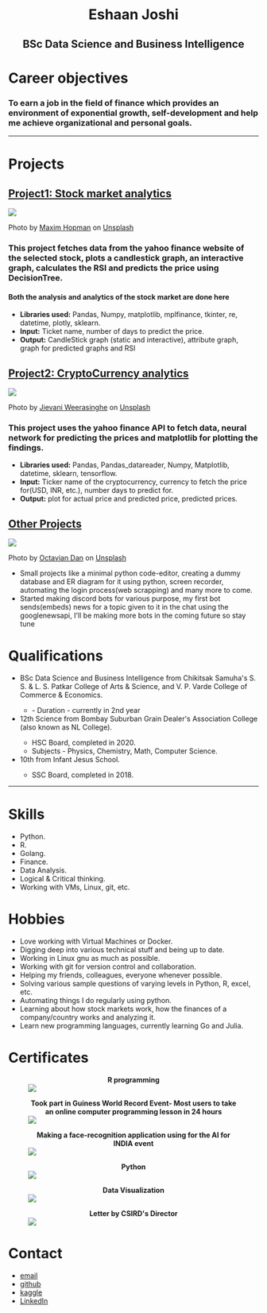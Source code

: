 <h1 style = 'text-align:center'>Eshaan Joshi</h1>

<h2 style = 'text-align:center'>BSc Data Science and Business Intelligence</h2>

# Career objectives

### To earn a job in the field of finance which provides an environment of exponential growth, self-development and help me achieve organizational and personal goals.
---
# Projects

## [Project1: Stock market analytics](https://github.com/EshaanJoshiSDBI/stockanalysis)

<img src = 'maxim-hopman-fiXLQXAhCfk-unsplash.jpg'/>

Photo by <a href="https://unsplash.com/@nampoh?utm_source=unsplash&utm_medium=referral&utm_content=creditCopyText">Maxim Hopman</a> on <a href="https://unsplash.com/s/photos/automation?utm_source=unsplash&utm_medium=referral&utm_content=creditCopyText">Unsplash</a>
<h3>This project fetches data from the yahoo finance website of the selected stock, plots a candlestick graph, an interactive graph, calculates the RSI and predicts the price using DecisionTree.</h3>
<h4>Both the analysis and analytics of the stock market are done here</h4>
<p style = "color:black" title = "Stock market analysis">
<ul>
	<li><b>Libraries used:</b> Pandas, Numpy, matplotlib, mplfinance, tkinter, re, datetime, plotly, sklearn.</li>
	<li><b>Input:</b> Ticket name, number of days to predict the price.</li>
	<li><b>Output:</b> CandleStick graph (static and interactive), attribute graph, graph for predicted graphs and RSI</li>
</ul>
</p>

## [Project2: CryptoCurrency analytics](https://github.com/EshaanJoshiSDBI/cryptoanalysis)

<img src = 'jievani-weerasinghe-zHI7m_FxpMU-unsplash.jpg' />

Photo by <a href="https://unsplash.com/@jievani?utm_source=unsplash&utm_medium=referral&utm_content=creditCopyText">Jievani Weerasinghe</a> on <a href="https://unsplash.com/s/photos/ethereum?utm_source=unsplash&utm_medium=referral&utm_content=creditCopyText">Unsplash</a>

<h3>This project uses the yahoo finance API to fetch data, neural network for predicting the prices and matplotlib for plotting the findings.</h3>
<p style = 'color:black' title='Cryptocurrency analysis'>
<ul>
	<li><b>Libraries used:</b> Pandas, Pandas_datareader, Numpy, Matplotlib, datetime, sklearn, tensorflow.</li>
	<li><b>Input:</b> Ticker name of the cryptocurrency, currency to fetch the price for(USD, INR, etc.), number days to predict for.</li>
	<li><b>Output:</b> plot for actual price and predicted price, predicted prices.</li>
</ul>
</p>

## [Other Projects](https://github.com/EshaanJoshiSDBI/Projects)
<img src = 'octavian-dan-b21Ty33CqVs-unsplash.jpg' />

Photo by <a href="https://unsplash.com/@octadan?utm_source=unsplash&utm_medium=referral&utm_content=creditCopyText">Octavian Dan</a> on <a href="https://unsplash.com/s/photos/projects?utm_source=unsplash&utm_medium=referral&utm_content=creditCopyText">Unsplash</a>
<p style = 'color:black' title = 'Other projects'>
	<ul>
		<li>Small projects like a minimal python code-editor, creating a dummy database and ER diagram for it using python, screen recorder, automating the login process(web scrapping) and many more to come.</li>
		<li> Started making discord bots for various purpose, my first bot sends(embeds) news for a topic given to it in the chat using the googlenewsapi, I'll be making more bots in the coming future so stay tune</li>
	</ul>
</p>
<h1>Qualifications</h1>
<p style = 'color:black' title = 'Qualifications'>
	<ul>
		<li>BSc Data Science and Business Intelligence from Chikitsak Samuha's S. S. & L. S. Patkar College of Arts & Science, and V. P. Varde College of Commerce & Economics.</li>
		<ul>
			<li>- Duration - currently in 2nd year</li>
		</ul>
		<li>12th Science from Bombay Suburban Grain Dealer's Association College (also known as NL College).</li>
		<ul>
			<li>HSC Board, completed in 2020.</li>
			<li>Subjects - Physics, Chemistry, Math, Computer Science.</li>
		</ul>
		<li>10th from Infant Jesus School.</li>
			<ul>
				<li>SSC Board, completed in 2018.</li>
			</ul>
	</ul>
</p>	

---

# Skills

<p style = 'color:black' title = 'Skills'>
<ul>
	<li>Python.</li>
	<li>R.</li>
	<li>Golang.</li>
	<li>Finance.</li>
	<li>Data Analysis.</li>
	<li>Logical & Critical thinking.</li>
	<li>Working with VMs, Linux, git, etc.</li>
</ul>
</p>

# Hobbies

<p style = 'color:black' title = 'Hobbies'>
<ul>
	<li>Love working with Virtual Machines or Docker.</li>
	<li>Digging deep into various technical stuff and being up to date.</li>
	<li>Working in Linux gnu as much as possible.</li>
	<li>Working with git for version control and collaboration.</li>
	<li>Helping my friends, colleagues, everyone whenever possible.</li>
	<li>Solving various sample questions of varying levels in Python, R, excel, etc.</li>
	<li>Automating things I do regularly using python.</li>
	<li>Learning about how stock markets work, how the finances of a company/country works and analyzing it.</li>
	<li>Learn new programming languages, currently learning Go and Julia.</li>
</ul>
</p>

# Certificates

<figure>
	<figcaption align = "center"><b> R programming</b></figcaption>
	<img src = 'GuviCertification - 9464452GNb1D6Z1Wm0.png'/>
</figure>
<figure>
	<figcaption align = 'center'><b>Took part in Guiness World Record Event- Most users to take an online computer programming lesson in 24 hours</b></figcaption>
	<img src = 'GuviCertification - 2d266X11hBG81x5928(1).png'/>
</figure>
<figure>
	<figcaption align = 'center'><b> Making a face-recognition application using for the AI for INDIA event</b></figcaption>
	<img src = 'GuviCertification - 5UpA57W53toz911062(2).png'/>
</figure>
<figure>
	<figcaption align = 'center'><b>Python</b></figcaption>
	<img src = 'Eshaan Joshi - Python.png'/>
</figure>
<figure>
	<figcaption align = 'center'><b>Data Visualization</b></figcaption>
	<img src = 'Eshaan Joshi - Data Visualization.png'/>
</figure>
<figure>
	<figcaption align = 'center'><b>Letter by CSIRD's Director</b></figcaption>
	<img src = 'Eshaan Joshi.png'/>
</figure>

<!--<object data = 'Eshaan Joshi(1).pdf' type = 'application/pdf'></object>-->

# Contact
- [email](mailto:eshaanjoshi713@gmail.com)
- [github](https://github.com/EshaanJoshiSDBI)
- [kaggle](https://www.kaggle.com/eshaanjoshi12)
- [LinkedIn](https://www.linkedin.com/in/eshaan-joshi-93b6711b6/)
